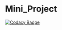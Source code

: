# Mini_Project
[![Codacy Badge](https://app.codacy.com/project/badge/Grade/b75451f45dc34db8a8e0471d2bce0107)](https://www.codacy.com/gh/99002613/Linux_Mini_Project/dashboard?utm_source=github.com&amp;utm_medium=referral&amp;utm_content=99002613/Linux_Mini_Project&amp;utm_campaign=Badge_Grade)
